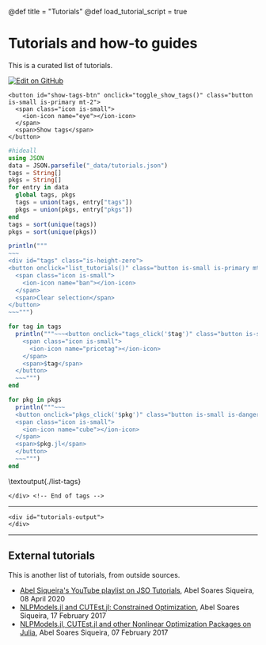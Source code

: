 @def title = "Tutorials"
@def load_tutorial_script = true

# Tutorials and how-to guides

This is a curated list of tutorials.

<a href="https://github.com/JuliaSmoothOptimizers/JuliaSmoothOptimizers.github.io/tree/main/tutorials" class="edit-on-github">
  <img alt="Edit on GitHub" src="https://img.shields.io/badge/Edit%20on%20GitHub-blue?style=flat-square&logo=github">
</a>

~~~
<button id="show-tags-btn" onclick="toggle_show_tags()" class="button is-small is-primary mt-2">
  <span class="icon is-small">
    <ion-icon name="eye"></ion-icon>
  </span>
  <span>Show tags</span>
</button>
~~~
```julia:./list-tags.jl
#hideall
using JSON
data = JSON.parsefile("_data/tutorials.json")
tags = String[]
pkgs = String[]
for entry in data
  global tags, pkgs
  tags = union(tags, entry["tags"])
  pkgs = union(pkgs, entry["pkgs"])
end
tags = sort(unique(tags))
pkgs = sort(unique(pkgs))

println("""
~~~
<div id="tags" class="is-height-zero">
<button onclick="list_tutorials()" class="button is-small is-primary mt-2">
  <span class="icon is-small">
    <ion-icon name="ban"></ion-icon>
  </span>
  <span>Clear selection</span>
</button>
~~~""")

for tag in tags
  println("""~~~<button onclick="tags_click('$tag')" class="button is-small is-link is-outlined mt-2">
    <span class="icon is-small">
      <ion-icon name="pricetag"></ion-icon>
    </span>
    <span>$tag</span>
  </button>
  ~~~""")
end

for pkg in pkgs
  println("""~~~
  <button onclick="pkgs_click('$pkg')" class="button is-small is-danger is-outlined mt-2">
  <span class="icon is-small">
    <ion-icon name="cube"></ion-icon>
  </span>
  <span>$pkg.jl</span>
  </button>
  ~~~""")
end
```
\textoutput{./list-tags}
~~~
</div> <!-- End of tags -->
~~~

---

~~~
<div id="tutorials-output">
</div>
~~~

---

## External tutorials

This is another list of tutorials, from outside sources.

- [Abel Siqueira's YouTube playlist on JSO Tutorials](https://www.youtube.com/playlist?list=PLOOY0eChA1uxmm8G2caFpdX7X9NjgpDUY), Abel Soares Siqueira, 08 April 2020
- [NLPModels.jl and CUTEst.jl: Constrained Optimization](https://abelsiqueira.github.io/blog/_posts/2017/2017-02-17-nlpmodelsjl-and-cutestjl-constrained-optimization/), Abel Soares Siqueira, 17 February 2017
- [NLPModels.jl, CUTEst.jl and other Nonlinear Optimization Packages on Julia](https://abelsiqueira.github.io/blog/_posts/2017/2017-02-07-nlpmodelsjl-cutestjl-and-other-nonlinear-optimization-packages-on-julia/), Abel Soares Siqueira, 07 February 2017
